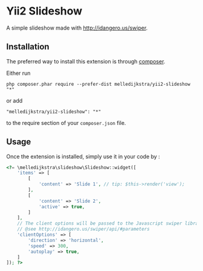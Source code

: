 Yii2 Slideshow
==============
A simple slideshow made with http://idangero.us/swiper.

Installation
------------

The preferred way to install this extension is through [composer](http://getcomposer.org/download/).

Either run

```
php composer.phar require --prefer-dist melledijkstra/yii2-slideshow "*"
```

or add

```
"melledijkstra/yii2-slideshow": "*"
```

to the require section of your `composer.json` file.


Usage
-----

Once the extension is installed, simply use it in your code by  :

```php
<?= \melledijkstra\slideshow\Slideshow::widget([
    'items' => [
        [
            'content' => 'Slide 1', // tip: $this->render('view');
        ],
        [
            'content' => 'Slide 2',
            'active' => true,
        ]
    ],
    // The client options will be passed to the Javascript swiper library
    // @see http://idangero.us/swiper/api/#parameters
    'clientOptions' => [
        'direction' => 'horizontal',
        'speed' => 300,    
        'autoplay' => true,
    ]
]); ?>
```